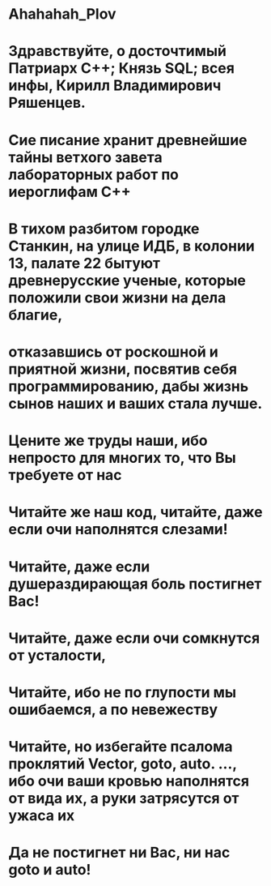 # Ahahahah_Plov
# Здравствуйте, о досточтимый Патриарх С++; Князь SQL; всея инфы, Кирилл Владимирович Ряшенцев.
# Сие писание хранит древнейшие тайны ветхого завета лабораторных работ по иероглифам С++
# В тихом разбитом городке Станкин, на улице ИДБ, в колонии 13, палате 22 бытуют древнерусские ученые, которые положили свои жизни на дела благие, 
# отказавшись от роскошной и приятной жизни, посвятив себя программированию, дабы жизнь сынов наших и ваших стала лучше.
# Цените же труды наши, ибо непросто для многих то, что Вы требуете от нас
# Читайте же наш код, читайте, даже если очи наполнятся слезами! 
# Читайте, даже если душераздирающая боль постигнет Вас!
# Читайте, даже если очи сомкнутся от усталости, 
# Читайте, ибо не по глупости мы ошибаемся, а по невежеству
# Читайте, но избегайте псалома проклятий Vector, goto, auto. ..., ибо очи ваши кровью наполнятся от вида их, а руки затрясутся от ужаса их
# Да не постигнет ни Вас, ни нас goto и auto!
